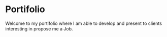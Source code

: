 # Portifolio

Welcome to my portifolio where I am able to develop and present to clients interesting in propose me a Job.

